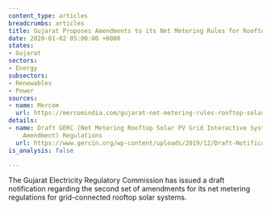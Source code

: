 ```yaml
---
content_type: articles
breadcrumbs: articles
title: Gujarat Proposes Amendments to its Net Metering Rules for Rooftop Solar
date: 2020-01-02 05:00:00 +0000
states:
- Gujarat
sectors:
- Energy
subsectors:
- Renewables
- Power
sources:
- name: Mercom
  url: https://mercomindia.com/gujarat-net-metering-rules-rooftop-solar/
details:
- name: Draft GERC (Net Metering Rooftop Solar PV Grid Interactive Systems) (Second
    Amendment) Regulations
  url: https://www.gercin.org/wp-content/uploads/2019/12/Draft-Notification_for-Net-Metering-Regulation_181219.final_.pdf
is_analysis: false

---
```

The Gujarat Electricity Regulatory Commission has issued a draft notification regarding the second set of amendments for its net metering regulations for grid-connected rooftop solar systems.